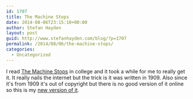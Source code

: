 ```yaml
---
id: 1707
title: The Machine Stops
date: 2014-08-06T23:15:10+00:00
author: Stefan Hayden
layout: post
guid: http://www.stefanhayden.com/blog/?p=1707
permalink: /2014/08/06/the-machine-stops/
categories:
  - Uncategorized
---
```

I read <a href="http://stefanhayden.com/The_Machine_Stops.html">The Machine Stops</a> in college and it took a while for me to really get it. It really nails the internet but the trick is it was written in 1909. Also since it's from 1909 it's out of copyright but there is no good version of it online so this is my <a href="http://stefanhayden.com/The_Machine_Stops.html">new version of it</a>.